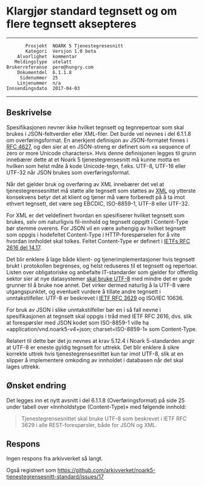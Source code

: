 Klargjør standard tegnsett og om flere tegnsett aksepteres
==========================================================

 ------------------  ---------------------------------
           Prosjekt  NOARK 5 Tjenestegresesnitt
           Kategori  Versjon 1.0 beta
        Alvorlighet  kommentar
       Meldingstype  utelatt
    Brukerreferanse  pere@hungry.com
        Dokumentdel  6.1.1.8
         Sidenummer  25
        Linjenummer  n/a
    Innsendingsdato  2017-04-03
 ------------------  ---------------------------------

Beskrivelse
-----------

Spesifikasjonen nevner ikke hvilket tegnsett og tegnrepertoar som skal
brukes i JSON-feltverdier eller XML-filer.  Det burde vel nevnes i del
6.1.1.8 om overføringsformat.  En anerkjent definisjon av
JSON-formatet finnes i [RFC
4627](https://www.ietf.org/rfc/rfc4627.txt), og den sier at en
JSON-streng er definert som «a sequence of zero or more Unicode
characters».  Hvis denne definisjonen legges til grunn innebærer dette
at et Noark 5 tjenestegrensesnitt må kunne motta en hvilken som helst
måte å kode Unicode-tegn, f.eks. UTF-8, UTF-16 eller UTF-32 når JSON
brukes som overføringsformat.

Når det gjelder bruk og overføring av XML innebærer det vel at
tjenestegrensesnittet må støtte alle tegnsett som støttes av
[XML](https://www.w3.org/TR/REC-xml/#charencoding) og ytterste
konsekvens betyr det at klient og tjener må være forberedt på å ta
imot ethvert tegnsett, det være seg EBCDIC, ISO-8859-1, UTF-8 eller
UTF-32.

For XML er det veldefinert hvordan en spesifiserer hvilket tegnsett
som brukes, selv om naturligvis fil-innhold og tegnsett oppgitt i
Content-Type bør stemme overens.  For JSON vil en være avhengig av
hvilket tegnsett som oppgis i hodefeltet Content-Type i
HTTP-forespørselen for å vite hvordan innholdet skal tolkes.  Feltet
Content-Type er definert i [IETFs RFC 2616 del
14.17](https://tools.ietf.org/html/rfc2616#page-124).

Det blir enklere å lage både klient- og tjenerimplementasjoner hvis
tegnsett brukt i protokollen begrenses, og helst reduseres til et
tegnsett og repertoar.  Listen over obligatoriske og anbefalte
IT-standarder som gjelder for offentlig sektor sier at nye
datasystemer [skal bruke
UTF-8](https://www.difi.no/artikkel/2015/10/tegnsett) med mindre det
er gode grunner til å bruke noe annet.  Det virker dermed naturlig å
la UTF-8 være utgangspunktet, og eventuelt vurdere å tillate andre
tegnsett i unntakstilfeller.  UTF-8 er beskrevet i [IETF RFC
3629](https://tools.ietf.org/html/rfc3629) og ISO/IEC 10636.

For bruk av JSON i slike unntakstilfeller bør en i så fall nevne i
spesifikasjonen at tegnsett skal oppgis i tråd med IETF RFC 2616, dvs. slik
at forespørsler med JSON kodet som ISO-8859-1 ville ha
«application/vnd.noark5-v4+json; charset=ISO-8859-1» som Content-Type.

Relatert til dette bør det jo nevnes at krav 5.12.4 i Noark
5-standarden angir at UTF-8 er eneste gyldig tegnsett for uttrekk.
Det blir enklere å sikre korrekte uttrek hvis tjenestegrensesnittet
kun tar imot UTF-8, slik at en slipper å implementere omkoding av
innholdet i databasen når det skal lages uttrekk.

Ønsket endring
--------------

Det legges inn et nytt avsnitt i del 6.1.1.8 (Overføringsformat) på
side 25 under tabell over «Innholdstype (Content-Type)» med følgende
innhold:

> Tjenestegrensesnittet skal bruke UTF-8 som beskrevet i IETF RFC 3629
> i alle REST-forespørsler, både for JSON og XML.

Respons
-------

Ingen respons fra arkivverket så langt.

Også registrert som
https://github.com/arkivverket/noark5-tjenestegrensesnitt-standard/issues/17
